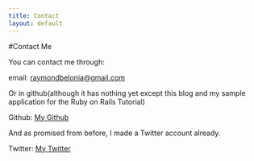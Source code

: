```yaml
---
title: Contact
layout: default
---
```


#Contact Me

You can contact me through:

email: <a href="mailto:raymondbelonia@gmail.com">raymondbelonia@gmail.com</a>

Or in github(although it has nothing yet except this blog and my sample application for the Ruby on Rails Tutorial)

Github: <a href="http://github.com/raymondbelonia">My Github</a>

And as promised from before, I made a Twitter account already.

Twitter: <a href="http://twitter.com/rabelonia">My Twitter</a>

